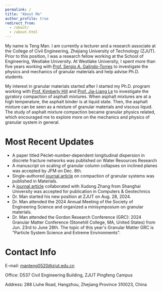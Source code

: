 ```yaml
---
permalink: /
title: "About Me"
author_profile: true
redirect_from: 
  - /about/
  - /about.html
---
```


My name is Teng Man. I am currently a lecturer and a research associate at the College of Civil Engineering, Zhejiang University of Technology (ZJUT). Prior to this position, I was a research fellow working at the School of Engineering, Westlake University. At Westlake University, I spent more than five years working with [Prof. Sergio A. Galindo-Torres](https://m3.westlake.edu.cn/) to investigate the physics and mechanics of granular materials and help advise Ph.D. students. 

My interest in granular materials started after I started my Ph.D. program working with [Prof. Kimberly Hill](https://cse.umn.edu/cege/hill-kimberly) and [Prof. Jia-Liang Le](https://cse.umn.edu/cege/le-jia-liang) to investigate the gyratory compaction of asphalt mixtures. When asphalt mixtures are at a high temperature, the asphalt binder is at liquid state. Then, the asphalt mixture can be seen as a mixture of granular materials and viscous liquid. The study of asphalt mixture compaction became granular physics related, which encouraged me to explore more on the mechanics and physics of granular system in general.

Most Recent Updates
======

* A paper titled Péclet-number-dependent longitudinal dispersion in discrete fracture networks was published on Water Resources Research
* A manuscript on scaling of granular column collapses on inclined planes was accepted by JFM on Dec. 8th.
* Single-authored [journal article](https://www.mdpi.com/1996-1944/17/22/5525) on compaction of granular systems was published in Materials.
* A [journal article](https://www.sciencedirect.com/science/article/pii/S0266352X24008048) collaborated with Xudong Zhang from Shanghai University was accepted for publication in Computers & Geotechnics 
* Dr. Man started his new position at ZJUT on Aug. 28, 2024.
* Dr. Man attended the 2024 Annual Meeting of the Society of Engineering Science and organized a minisymposium on granular materials.
* Dr. Man attended the Gordon Research Conference (GRC): 2024 Granular Matter Conference (Stonehill College, MA, United States) from Jun. 23rd to June 28th. The topic of this year's Granular Matter GRC is "Particle System Science and Extreme Environments".

Contact Info
======
E-mail: [manteng0520@zjut.edu.cn](mailto:manteng0520@zjut.edu.cn)

Office: D537 Civil Engineering Building, ZJUT Pingfeng Campus

Address: 288 Liuhe Road, Hangzhou, Zhejiang Province 310023, China
